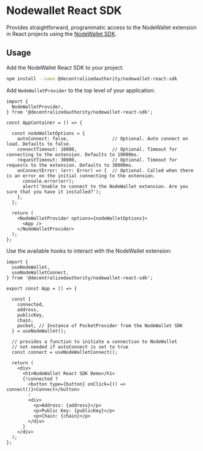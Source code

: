 # Nodewallet React SDK
Provides straightforward, programmatic access to the NodeWallet extension in React projects using the [NodeWallet SDK](https://github.com/decentralized-authority/nodewallet/tree/master/packages/sdk).

## Usage
Add the NodeWallet React SDK to your project:
```sh
npm install --save @decentralizedauthority/nodewallet-react-sdk
```
Add `NodeWalletProvider` to the top level of your application:
```tsx
import {
  NodeWalletProvider,
} from '@decentralizedauthority/nodewallet-react-sdk';

const AppContainer = () => {
  
  const nodeWalletOptions = {
    autoConnect: false,                // Optional. Auto connect on load. Defaults to false.
    connectTimeout: 10000,             // Optional. Timeout for connecting to the extension. Defaults to 10000ms.
    requestTimeout: 30000,             // Optional. Timeout for requests to the extension. Defaults to 30000ms.
    onConnectError: (err: Error) => {  // Optional. Called when there is an error on the initial connecting to the extension.
      console.error(err);
      alert('Unable to connect to the NodeWallet extension. Are you sure that you have it installed?');
    },
  };
  
  return (
    <NodeWalletProvider options={nodeWalletOptions}>
      <App />
    </NodeWalletProvider>
  );
};
```

Use the available hooks to interact with the NodeWallet extension:
```tsx
import {
  useNodeWallet,
  useNodeWalletConnect,
} from '@decentralizedauthority/nodewallet-react-sdk';

export const App = () => {

  const {
    connected,
    address,
    publicKey,
    chain,
    pocket, // Instance of PocketProvider from the NodeWallet SDK
  } = useNodeWallet();

  // provides a function to initiate a connection to NodeWallet
  // not needed if autoConnect is set to true
  const connect = useNodeWalletConnect();
  
  return (
    <div>
      <h1>NodeWallet React SDK Demo</h1>
      {!connected ?
        <button type={button} onClick={() => connect()}>Connect</button>
        :
        <div>
          <p>Address: {address}</p>
          <p>Public Key: {publicKey}</p>
          <p>Chain: {chain}</p>
        </div>
      }
    </div>
  );
};
```
